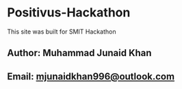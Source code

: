 # Positivus-Hackathon
This site was built for SMIT Hackathon

## Author: Muhammad Junaid Khan
## Email: mjunaidkhan996@outlook.com
